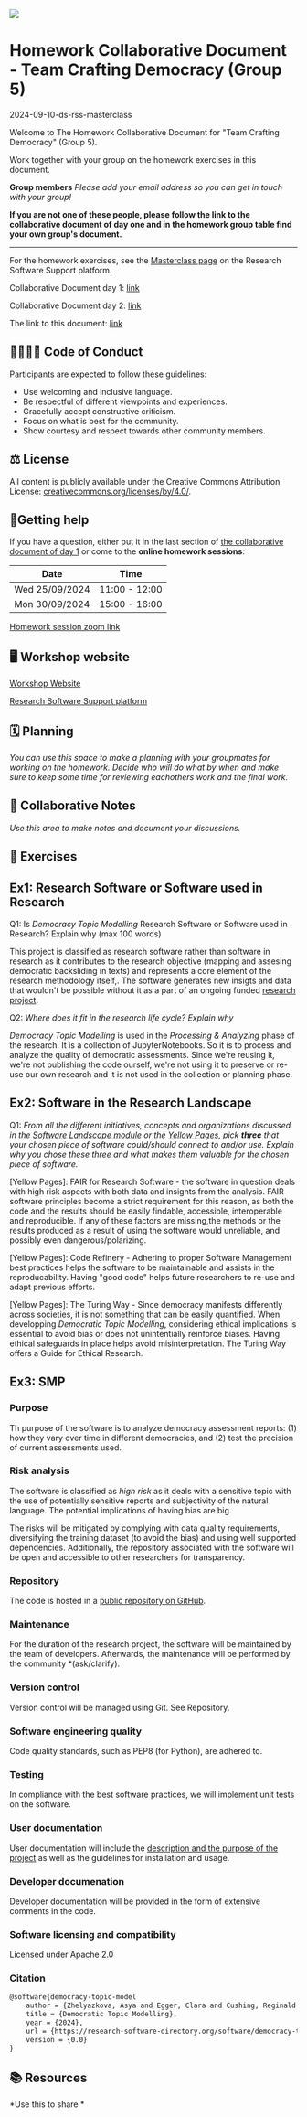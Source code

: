 ![](https://i.imgur.com/iywjz8s.png)


# Homework Collaborative Document - Team Crafting Democracy (Group 5)

2024-09-10-ds-rss-masterclass

Welcome to The Homework Collaborative Document for "Team Crafting Democracy" (Group 5).

Work together with your group on the homework exercises in this document.


**Group members**
*Please add your email address so you can get in touch with your group!*


**If you are not one of these people, please follow the link to the collaborative document of day one and in the homework group table find your own group's document.**

-------------------------------------------------------

For the homework exercises, see the [Masterclass page](https://esciencecenter-digital-skills.github.io/research-software-support/main/masterclass) on the Research Software Support platform. 


Collaborative Document day 1: [link](https://codimd.carpentries.org/uKv9hTtdR_yHxKl86FpiqQ)

Collaborative Document day 2: [link](https://codimd.carpentries.org/F_pLYnf8RAGyXX5cdm2H5w)

The link to this document: [link](https://codimd.carpentries.org/YLcdp8H7RhSUqFNf8nzKeQ)

##  🫱🏽‍🫲🏻 Code of Conduct

Participants are expected to follow these guidelines:
* Use welcoming and inclusive language.
* Be respectful of different viewpoints and experiences.
* Gracefully accept constructive criticism.
* Focus on what is best for the community.
* Show courtesy and respect towards other community members.
 
## ⚖️ License

All content is publicly available under the Creative Commons Attribution License: [creativecommons.org/licenses/by/4.0/](https://creativecommons.org/licenses/by/4.0/).

## 🙋Getting help

If you have a question, either put it in the last section of [the collaborative document of day 1](https://codimd.carpentries.org/uKv9hTtdR_yHxKl86FpiqQ?both#Questions-regarding-homework) or come to the **online homework sessions**:

| Date           | Time          | 
| -------------- | ------------- | 
| Wed 25/09/2024 | 11:00 - 12:00 | 
| Mon 30/09/2024 | 15:00 - 16:00 | 

[Homework session zoom link](https://us02web.zoom.us/meeting/register/tZMkfumppzooG9xCWql6revgSk8jG8h7w8Ed)


## 🖥 Workshop website

[Workshop Website](https://esciencecenter-digital-skills.github.io/2024-09-10-ds-rss-masterclass/)

[Research Software Support platform](https://tinyurl.com/researchsoftware-2024)


## 🗓️ Planning
*You can use this space to make a planning with your groupmates for working on the homework. Decide who will do what by when and make sure to keep some time for reviewing eachothers work and the final work.*

## 🧠 Collaborative Notes
*Use this area to make notes and document your discussions.*

## 🔧 Exercises
## Ex1: Research Software or Software used in Research

Q1: Is _Democracy Topic Modelling_ Research Software or Software used in Research? Explain why (max 100 words)

This project is classified as research software rather than software in research as it contributes to the research objective (mapping and assesing democratic backsliding in texts) and represents a core element of the research methodology itself,. The software generates new insigts and data that wouldn't be possible without it as a part of an ongoing funded [research project](https://research-software-directory.org/projects/assessing-democratic-backsliding-in-europen-and-its-neighborhood). 

Q2: _Where does it fit in the research life cycle? Explain why_

_Democracy Topic Modelling_ is used in the _Processing & Analyzing_ phase of the research. It is a collection of JupyterNotebooks. So it is to process and analyze the quality of democratic assessments. Since we're reusing it, we're not publishing the code ourself, we're not using it to preserve or re-use our own research and it is not used in the collection or planning phase.

## Ex2: Software in the Research Landscape
Q1: _From all the different initiatives, concepts and organizations discussed in the [Software Landscape module](https://esciencecenter-digital-skills.github.io/research-software-support/modules/softwarelandscape/slides) or the [Yellow Pages](https://esciencecenter-digital-skills.github.io/research-software-support/main/yellowpages), pick **three** that your chosen piece of software could/should connect to and/or use.
Explain why you chose these three and what makes them valuable for the chosen piece of software._

[Yellow Pages]: FAIR for Research Software - the software in question deals with high risk aspects with both data and insights from the analysis. FAIR software principles become a strict requirement for this reason, as both the code and the results should be easily findable, accessible, interoperable and reproducible. If any of these factors are missing,the methods or the results produced as a result of using the software would unreliable, and possibly even dangerous/polarizing. 

[Yellow Pages]: Code Refinery - Adhering to proper Software Management best practices helps the software to be maintainable and assists in the reproducability. Having "good code" helps future researchers to re-use and adapt previous efforts.

[Yellow Pages]: The Turing Way - Since democracy manifests differently across societies, it is not something that can be easily quantified. When developping  _Democratic Topic Modelling_, considering ethical implications is essential to avoid bias or does not unintentially reinforce biases. Having ethical safeguards in place helps avoid misinterpretation. The Turing Way offers a Guide for Ethical Research.



## Ex3: SMP

### Purpose

Th purpose of the software is to analyze democracy assessment reports: (1) how they vary over time in different democracies, and (2) test the precision of current assessments used.

### Risk analysis
The software is classified as _high risk_ as it deals with a sensitive topic with the use of potentially sensitive reports and subjectivity of the natural language. The potential implications of having bias are big.

The risks will be mitigated by complying with data quality requirements, diversifying the training dataset (to avoid the bias) and using well supported dependencies. Additionally, the repository associated with the software will be open and accessible to other researchers for transparency.

### Repository

The code is hosted in a [public repository on GitHub](https://github.com/backdem/democracy-topic-model). 

### Maintenance

For the duration of the research project, the software will be maintained by the team of developers. Afterwards, the maintenance will be performed by the community *(ask/clarify).

### Version control

Version control will be managed using Git. See Repository.

### Software engineering quality

Code quality standards, such as PEP8 (for Python), are adhered to.

### Testing

In compliance with the best software practices, we will implement unit tests on the software.

### User documentation

User documentation will include the [description and the purpose of the project](https://research-software-directory.org/projects/assessing-democratic-backsliding-in-europen-and-its-neighborhood) as well as the guidelines for installation and usage.

### Developer documenation

Developer documentation will be provided in the form of extensive comments in the code.

### Software licensing and compatibility

Licensed under Apache 2.0

### Citation

```latex
@software{democracy-topic-model
    author = {Zhelyazkova, Asya and Egger, Clara and Cushing, Reginald and Zdrale, Sara},
    title = {Democratic Topic Modelling},
    year = {2024},
    url = {https://research-software-directory.org/software/democracy-topic-modelling},
    version = {0.0}
}
```




## 📚 Resources
*Use this to share *